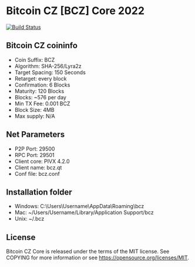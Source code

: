 Bitcoin CZ [BCZ] Core 2022
===============================

[![Build Status](https://travis-ci.org/SpecialCoins/bitcoincz.svg?branch=master)](https://travis-ci.org/SpecialCoins/bitcoincz)

Bitcoin CZ coininfo
----------------
* Coin Suffix: BCZ
* Algorithm: SHA-256/Lyra2z
* Target Spacing: 150 Seconds
* Retarget: every block
* Confirmation: 6 Blocks
* Maturity: 120 Blocks
* Blocks: ~576 per day
* Min TX Fee: 0.001 BCZ
* Block Size: 4MB
* Max supply: N/A

Net Parameters
----------------
* P2P Port: 29500
* RPC Port: 29501
* Client core: PIVX 4.2.0
* Client name: bcz.qt
* Conf file: bcz.conf

Installation folder
----------------
* Windows: C:\Users\Username\AppData\Roaming\bcz
* Mac: ~/Users/Username/Library/Application Support/bcz
* Unix: ~/.bcz

License
----------------
Bitcoin CZ Core is released under the terms of the MIT license. See COPYING for more information or see https://opensource.org/licenses/MIT.

